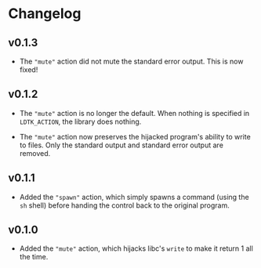 # Changelog

## v0.1.3

- The `"mute"` action did not mute the standard error output. This is now fixed!

## v0.1.2

- The `"mute"` action is no longer the default. When nothing is specified in `LDTK_ACTION`, the
library does nothing.

- The `"mute"` action now preserves the hijacked program's ability to write to files. Only the
standard output and standard error output are removed.

## v0.1.1

- Added the `"spawn"` action, which simply spawns a command (using the `sh` shell) before handing
the control back to the original program.

## v0.1.0

- Added the `"mute"` action, which hijacks libc's `write` to make it return 1 all the time.
